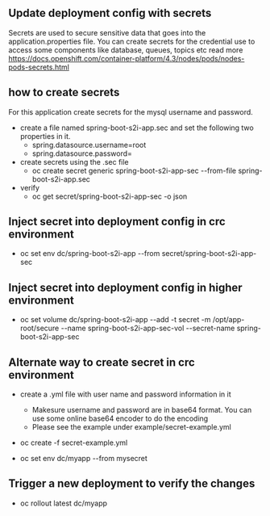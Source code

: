 ## Update deployment config with secrets
Secrets are used to secure sensitive data that goes into the application.properties file. You can create secrets for the credential use to access some components like database, queues, topics etc
read more https://docs.openshift.com/container-platform/4.3/nodes/pods/nodes-pods-secrets.html

## how to create secrets
For this application create secrets for the mysql username and password.

- create a file named spring-boot-s2i-app.sec and set the following two properties in it. 
  - spring.datasource.username=root 
  - spring.datasource.password=
- create secrets using the .sec file
  - oc create secret generic spring-boot-s2i-app-sec --from-file spring-boot-s2i-app.sec
- verify 
  - oc get secret/spring-boot-s2i-app-sec -o json
  
## Inject secret into deployment config in crc environment 

- oc set env dc/spring-boot-s2i-app --from secret/spring-boot-s2i-app-sec

## Inject secret into deployment config in higher environment
  - oc set volume dc/spring-boot-s2i-app --add -t secret -m /opt/app-root/secure --name spring-boot-s2i-app-sec-vol --secret-name spring-boot-s2i-app-sec

## Alternate way to create secret in crc environment
 - create a .yml file with user name and password information in it
   - Makesure username and password are in base64 format. You can use some online base64 encoder to do the encoding
   - Please see the example under example/secret-example.yml
 
 - oc create -f secret-example.yml
 - oc set env dc/myapp --from mysecret

## Trigger a new deployment to verify the changes
  - oc rollout latest dc/myapp

